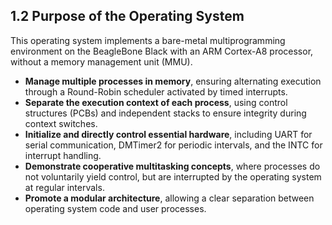 ## 1.2 Purpose of the Operating System

This operating system implements a bare-metal multiprogramming environment on the BeagleBone Black with an ARM Cortex-A8 processor, without a memory management unit (MMU).

* **Manage multiple processes in memory**, ensuring alternating execution through a Round-Robin scheduler activated by timed interrupts.
* **Separate the execution context of each process**, using control structures (PCBs) and independent stacks to ensure integrity during context switches.
* **Initialize and directly control essential hardware**, including UART for serial communication, DMTimer2 for periodic intervals, and the INTC for interrupt handling.
* **Demonstrate cooperative multitasking concepts**, where processes do not voluntarily yield control, but are interrupted by the operating system at regular intervals.
* **Promote a modular architecture**, allowing a clear separation between operating system code and user processes.
